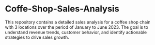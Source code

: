 # Coffe-Shop-Sales-Analysis
This repository contains a detailed sales analysis for a coffee shop chain with 3 locations over the period of January to June 2023. The goal is to understand revenue trends, customer behavior, and identify actionable strategies to drive sales growth.
